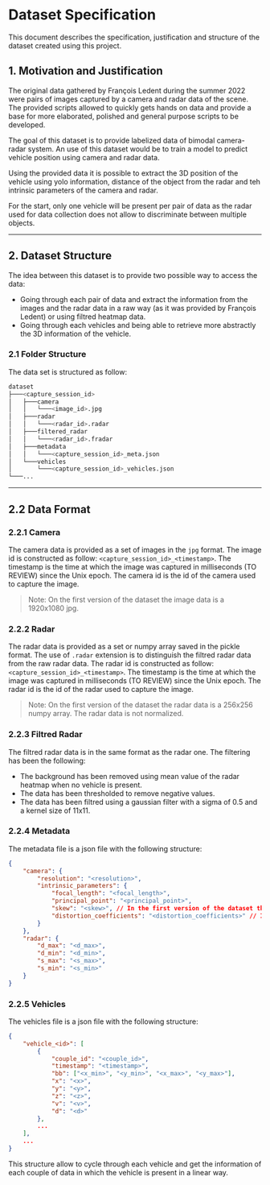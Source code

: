 # Dataset Specification

This document describes the specification, justification and structure of the dataset created using this project.

## 1. Motivation and Justification

The original data gathered by François Ledent during the summer 2022 were pairs of images captured by a camera and radar data of the scene.
The provided scripts allowed to quickly gets hands on data and provide a base for more elaborated, polished and general purpose scripts to be developed.

The goal of this dataset is to provide labelized data of bimodal camera-radar system. An use of this dataset would be to train a model to predict vehicle position using camera and radar data.

Using the provided data it is possible to extract the 3D position of the vehicle using yolo information, distance of the object from the radar and teh intrinsic parameters of the camera and radar.

For the start, only one vehicle will be present per pair of data as the radar used for data collection does not allow to discriminate between multiple objects.

---

## 2. Dataset Structure

The idea between this dataset is to provide two possible way to access the data:

-   Going through each pair of data and extract the information from the images and the radar data in a raw way (as it was provided by François Ledent) or using filtred heatmap data.
-   Going through each vehicles and being able to retrieve more abstractly the 3D information of the vehicle.

### 2.1 Folder Structure

The data set is structured as follow:

```bash
dataset
├───<capture_session_id>
│   ├───camera
│   │   └───<image_id>.jpg
│   ├───radar
│   │   └───<radar_id>.radar
│   ├───filtered_radar
│   │   └───<radar_id>.fradar
│   ├───metadata
│   │   └───<capture_session_id>_meta.json
│   └───vehicles
│       └───<capture_session_id>_vehicles.json
└───...

```

---

## 2.2 Data Format

### 2.2.1 Camera

The camera data is provided as a set of images in the `jpg` format. The image id is constructed as follow: `<capture_session_id>_<timestamp>`. The timestamp is the time at which the image was captured in milliseconds (TO REVIEW) since the Unix epoch. The camera id is the id of the camera used to capture the image.

> Note: On the first version of the dataset the image data is a 1920x1080 jpg.

### 2.2.2 Radar

The radar data is provided as a set or numpy array saved in the pickle format. The use of `.radar` extension is to distinguish the filtred radar data from the raw radar data. The radar id is constructed as follow: `<capture_session_id>_<timestamp>`. The timestamp is the time at which the image was captured in milliseconds (TO REVIEW) since the Unix epoch. The radar id is the id of the radar used to capture the image.

> Note: On the first version of the dataset the radar data is a 256x256 numpy array. The radar data is not normalized.

### 2.2.3 Filtred Radar

The filtred radar data is in the same format as the radar one. The filtering has been the following:

-   The background has been removed using mean value of the radar heatmap when no vehicle is present.
-   The data has been thresholded to remove negative values.
-   The data has been filtred using a gaussian filter with a sigma of 0.5 and a kernel size of 11x11.

### 2.2.4 Metadata

The metadata file is a json file with the following structure:

```json
{
    "camera": {
        "resolution": "<resolution>",
        "intrinsic_parameters": {
            "focal_length": "<focal_length>",
            "principal_point": "<principal_point>",
            "skew": "<skew>", // In the first version of the dataset this value is 0
            "distortion_coefficients": "<distortion_coefficients>" // In the first version of the dataset this value is 0
        }
    },
    "radar": {
        "d_max": "<d_max>",
        "d_min": "<d_min>",
        "s_max": "<s_max>",
        "s_min": "<s_min>"
    }
}
```

### 2.2.5 Vehicles

The vehicles file is a json file with the following structure:

```json
{
    "vehicle_<id>": [
        {
            "couple_id": "<couple_id>",
            "timestamp": "<timestamp>",
            "bb": ["<x_min>", "<y_min>", "<x_max>", "<y_max>"],
            "x": "<x>",
            "y": "<y>",
            "z": "<z>",
            "v": "<v>",
            "d": "<d>"
        },
        ...
    ],
    ...
}
```

This structure allow to cycle through each vehicle and get the information of each couple of data in which the vehicle is present in a linear way.
